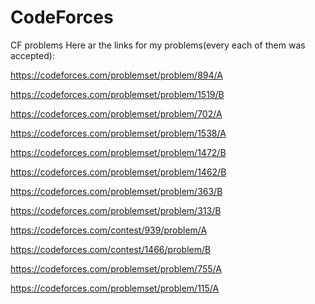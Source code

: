 # CodeForces
CF problems
Here ar the links for my problems(every each of them was accepted):
 
 https://codeforces.com/problemset/problem/894/A 

  https://codeforces.com/problemset/problem/1519/B 

  https://codeforces.com/problemset/problem/702/A 

  https://codeforces.com/problemset/problem/1538/A 

  https://codeforces.com/problemset/problem/1472/B 

  https://codeforces.com/problemset/problem/1462/B 

  https://codeforces.com/problemset/problem/363/B 

  https://codeforces.com/problemset/problem/313/B 

  https://codeforces.com/contest/939/problem/A 

  https://codeforces.com/contest/1466/problem/B 

  https://codeforces.com/problemset/problem/755/A 

  https://codeforces.com/problemset/problem/115/A 
